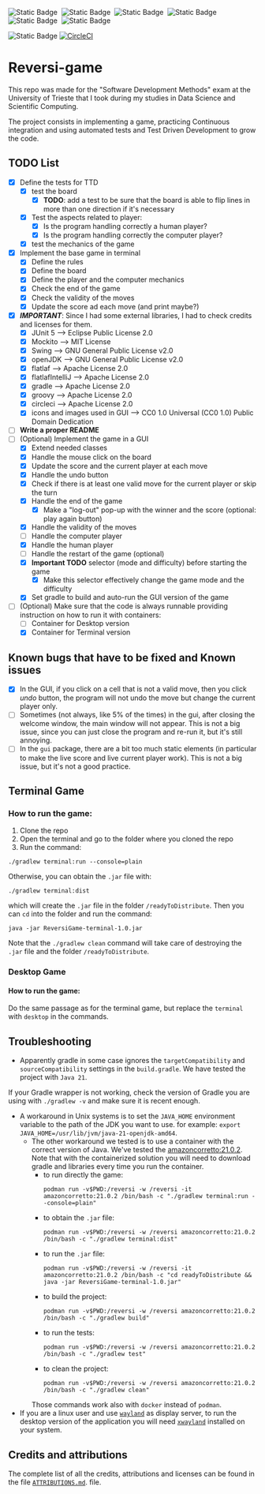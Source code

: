 
![Static Badge](https://img.shields.io/badge/Java-r?logo=oracle&color=darkred)&nbsp;
![Static Badge](https://img.shields.io/badge/gradle-gradle?logo=gradle&color=%2302303A)&nbsp;
![Static Badge](https://img.shields.io/badge/Apache%20Groovy-groovy?logo=Apache%20Groovy&logoColor=white&color=%234298B8
)&nbsp;
![Static Badge](https://img.shields.io/badge/JUnit5-JUnit5?logo=JUnit5&logoColor=white&color=%2325A162)&nbsp;
![Static Badge](https://img.shields.io/badge/Mockito-Mockito?logo=Mockito&logoColor=white&color=%23FFC837)&nbsp;
![Static Badge](https://img.shields.io/badge/OpenJDK-OpenJDK?logo=OpenJDK&logoColor=white&color=%23437291)

[//]: # (![Static Badge]&#40;https://img.shields.io/badge/Swing-Swing?logo=Java&logoColor=white&color=%23E60012&#41;&nbsp;)

![Static Badge](https://img.shields.io/badge/CircleCI%20stautus:-circleci?logo=circleci&color=%23343434)
[![CircleCI](https://dl.circleci.com/status-badge/img/circleci/Nnx7eettKAjZjgLqohmuHD/82KDGxEoAw8hcLPNtEJmox/tree/main.svg?style=svg&circle-token=c19e80ed0f5747a0dd7dc3d7f326b2ff245cd5cf)](https://dl.circleci.com/status-badge/redirect/circleci/Nnx7eettKAjZjgLqohmuHD/82KDGxEoAw8hcLPNtEJmox/tree/main)&nbsp;


# Reversi-game

This repo was made for the "Software Development Methods" exam at the University of Trieste that I took during my
studies in Data Science and Scientific Computing.

The project consists in implementing a game, practicing Continuous integration and using automated tests and Test Driven
Development to grow the code.

## TODO List

- [x] Define the tests for TTD
    - [x] test the board
        - [x] **TODO**: add a test to be sure that the board is able to flip lines in more than one direction if it's
          necessary
    - [x] Test the aspects related to player:
        - [x] Is the program handling correctly a human player?
        - [x] Is the program handling correctly the computer player?
    - [x] test the mechanics of the game
- [x] Implement the base game in terminal
    - [x] Define the rules
    - [x] Define the board
    - [x] Define the player and the computer mechanics
    - [x] Check the end of the game
    - [x] Check the validity of the moves
    - [x] Update the score ad each move (and print maybe?)
- [x] **_IMPORTANT_**: Since I had some external libraries, I had to check credits and licenses for them.
    - [x]  JUnit 5 --> Eclipse Public License 2.0
    - [x]  Mockito --> MIT License
    - [x]  Swing --> GNU General Public License v2.0
    - [x]  openJDK --> GNU General Public License v2.0
    - [x]  flatlaf --> Apache License 2.0
    - [x]  flatlafIntelliJ --> Apache License 2.0
    - [x]  gradle --> Apache License 2.0
    - [x]  groovy --> Apache License 2.0
    - [x]  circleci --> Apache License 2.0
    - [x]  icons and images used in GUI --> CC0 1.0 Universal (CC0 1.0) Public Domain Dedication
- [ ] **Write a proper README**
- [ ] (Optional) Implement the game in a GUI
    - [x] Extend needed classes 
    - [x] Handle the mouse click on the board
    - [x] Update the score and the current player at each move
    - [x] Handle the undo button
    - [x] Check if there is at least one valid move for the current player or skip the turn
    - [x] Handle the end of the game
      - [x] Make a "log-out" pop-up with the winner and the score (optional: play again button)
    - [x] Handle the validity of the moves
    - [ ] Handle the computer player
    - [x] Handle the human player
    - [ ] Handle the restart of the game (optional)
    - [x] **Important TODO** selector (mode and difficulty) before starting the game
      - [x] Make this selector effectively change the game mode and the difficulty
    - [x] Set gradle to build and auto-run the GUI version of the game
- [ ] (Optional) Make sure that the code is always runnable providing instruction on how to run it with containers: 
  - [ ] Container for Desktop version
  - [x] Container for Terminal version
 
## Known bugs that have to be fixed and Known issues
- [x] In the GUI, if you click on a cell that is not a valid move, then you click *undo* button, the program will not undo the move but change the current player only.
- [ ] Sometimes (not always, like 5% of the times) in the gui, after closing the welcome window, the main window will not appear. This is not a big issue, since you can just close the program and re-run it, but it's still annoying.
- [ ] In the `gui` package, there are a bit too much static elements (in particular to make the live score and live current player work). This is not a big issue, but it's not a good practice.

## Terminal Game

### How to run the game:

1. Clone the repo
2. Open the terminal and go to the folder where you cloned the repo
3. Run the command:

  ```
  ./gradlew terminal:run --console=plain
  ```

Otherwise, you can obtain the `.jar`  file with:

```
./gradlew terminal:dist
```

which will create the `.jar` file in the folder `/readyToDistribute`. Then you can `cd` into the folder and run the
command:

```
java -jar ReversiGame-terminal-1.0.jar
```

Note that the `./gradlew clean` command will take care of destroying the `.jar` file and the
folder `/readyToDistribute`. 

### Desktop Game

#### How to run the game:

Do the same passage as for the terminal game, but replace the `terminal` with `desktop` in the commands.


## Troubleshooting

- Apparently gradle in some case ignores the `targetCompatibility` and `sourceCompatibility` settings in the `build.gradle`.
    We have tested the project with `Java 21`. 

If your Gradle wrapper is not working, check the version of Gradle you are using with `./gradlew -v` and make sure it is
recent enough.

- A workaround in Unix systems is to set the `JAVA_HOME` environment variable to the path of the JDK you want to use.
for example: `export JAVA_HOME=/usr/lib/jvm/java-21-openjdk-amd64`.
  - The other workaround we tested is to use a container with the correct version of Java. We've tested the [amazoncorretto:21.0.2](https://hub.docker.com/_/amazoncorretto).  Note that with the containerized solution you will need to download gradle and libraries every time you run the container.
      - to run directly the game:
          ```
          podman run -v$PWD:/reversi -w /reversi -it amazoncorretto:21.0.2 /bin/bash -c "./gradlew terminal:run --console=plain"
          ```
      - to obtain the `.jar` file:
          ```
          podman run -v$PWD:/reversi -w /reversi amazoncorretto:21.0.2 /bin/bash -c "./gradlew terminal:dist"
          ```
      - to run the `.jar` file:
          ```
          podman run -v$PWD:/reversi -w /reversi -it amazoncorretto:21.0.2 /bin/bash -c "cd readyToDistribute && java -jar ReversiGame-terminal-1.0.jar"
          ```
      - to build the project:
          ```
        podman run -v$PWD:/reversi -w /reversi amazoncorretto:21.0.2 /bin/bash -c "./gradlew build"
          ```
      - to run the tests:
          ```
          podman run -v$PWD:/reversi -w /reversi amazoncorretto:21.0.2 /bin/bash -c "./gradlew test"
          ```
      - to clean the project:
          ```
          podman run -v$PWD:/reversi -w /reversi amazoncorretto:21.0.2 /bin/bash -c "./gradlew clean"
          ```
      Those commands work also with `docker` instead of `podman`.
- If you are a linux user and use [`wayland`](https://wayland.freedesktop.org/) as display server, to run the desktop version of the application you will need [`xwayland`](https://wayland.freedesktop.org/xserver.html) installed on your system.


## Credits and attributions

The complete list of all the credits, attributions and licenses can be found in the file [`ATTRIBUTIONS.md`](./ATTRIBUTIONS.md). file. 
